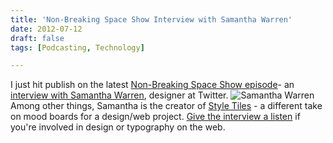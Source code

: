 ```yaml
---
title: 'Non-Breaking Space Show Interview with Samantha Warren'
date: 2012-07-12
draft: false
tags: [Podcasting, Technology]

---
```


I just hit publish on the latest [Non-Breaking Space Show episode](http://nonbreakingspace.tv/)\- an [interview with Samantha Warren](http://nonbreakingspace.tv/samantha-warren/), designer at Twitter. ![Samantha Warren](https://chrisenns.com/wp-content/uploads/2012/07/Samantha-Warren.jpg "Samantha Warren") Among other things, Samantha is the creator of [Style Tiles](http://styletil.es/) - a different take on mood boards for a design/web project. [Give the interview a listen](http://nonbreakingspace.tv/samantha-warren/) if you're involved in design or typography on the web.